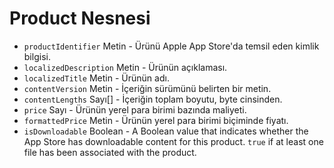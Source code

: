 # Product Nesnesi

* `productIdentifier` Metin - Ürünü Apple App Store'da temsil eden kimlik bilgisi.
* `localizedDescription` Metin - Ürünün açıklaması.
* `localizedTitle` Metin - Ürünün adı.
* `contentVersion` Metin - İçeriğin sürümünü belirten bir metin.
* `contentLengths` Sayı[] - İçeriğin toplam boyutu, byte cinsinden.
* `price` Sayı - Ürünün yerel para birimi bazında maliyeti.
* `formattedPrice` Metin - Ürünün yerel para birimi biçiminde fiyatı.
* `isDownloadable` Boolean - A Boolean value that indicates whether the App Store has downloadable content for this product. `true` if at least one file has been associated with the product.